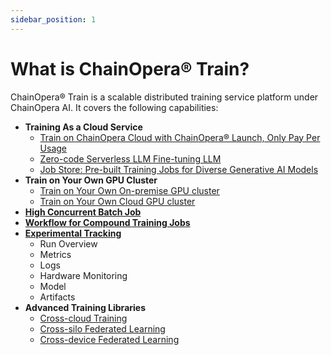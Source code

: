 ```yaml
---
sidebar_position: 1
---
```


# What is ChainOpera® Train?

ChainOpera® Train is a scalable distributed training service platform under ChainOpera AI. It covers the following capabilities:

- **Training As a Cloud Service**
  - [Train on ChainOpera Cloud with ChainOpera® Launch, Only Pay Per Usage](./train-on-cloud/train-on-fedml-cloud.md)
  - [Zero-code Serverless LLM Fine-tuning LLM](./train-on-cloud/zero-code-serverless-llm-training.md)
  - [Job Store: Pre-built Training Jobs for Diverse Generative AI Models](./train-on-cloud/job_store.md)
- **Train on Your Own GPU Cluster**
  - [Train on Your Own On-premise GPU cluster](./train/train-on-prem/train_on_premise_cluster)
  - [Train on Your Own Cloud GPU cluster](./train/train-on-prem/train_on_cloud_cluster)
- **[High Concurrent Batch Job](./batch_job.md)**
- **[Workflow for Compound Training Jobs](./workflow.md)**
- **[Experimental Tracking](./experimental_tracking.md)**
  - Run Overview
  - Metrics
  - Logs
  - Hardware Monitoring
  - Model
  - Artifacts
- **Advanced Training Libraries**
  - [Cross-cloud Training](./train/advanced/cross_cloud)
  - [Cross-silo Federated Learning](./train/advanced/cross_silo_fl)
  - [Cross-device Federated Learning](./train/advanced/cross_device_fl)
